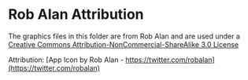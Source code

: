 Rob Alan Attribution
====================

The graphics files in this folder are from Rob Alan and are used under a 
[Creative Commons Attribution-NonCommercial-ShareAlike 3.0 License](http://creativecommons.org/licenses/by-nc-sa/3.0/)


Attribution:  [App Icon by Rob Alan - https://twitter.com/robalan](https://twitter.com/robalan)

